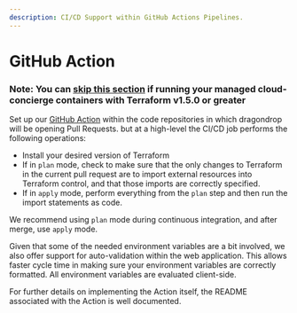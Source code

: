 ```yaml
---
description: CI/CD Support within GitHub Actions Pipelines.
---
```


# GitHub Action

### Note: You can [skip this section](../getting-started/setting-up-ci-cd.md#terraform-post-1.5.0) if running your managed cloud-concierge containers with Terraform v1.5.0 or greater

Set up our [GitHub Action](https://github.com/dragondrop-cloud/github-action-tfstate-migration) within the code repositories in which dragondrop will be opening Pull Requests.  but at a high-level the CI/CD job performs the following operations:

* Install your desired version of Terraform
* If in `plan` mode, check to make sure that the only changes to Terraform in the current pull request are to import external resources into Terraform control, and that those imports are correctly specified.
* If in `apply` mode, perform everything from the `plan` step and then run the import statements as code.

We recommend using `plan` mode during continuous integration, and after merge, use `apply` mode.

Given that some of the needed environment variables are a bit involved, we also offer support for auto-validation within the web application. This allows faster cycle time in making sure your environment variables are correctly formatted. All environment variables are evaluated client-side.

For further details on implementing the Action itself, the README associated with the Action is well documented.
